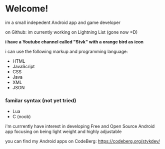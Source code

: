 # Welcome!

<!--
**oong819/oong819** is a ✨ _special_ ✨ repository because its `README.md` (this file) appears on your GitHub profile.

Here are some ideas to get you started:

- 🔭 I’m currently working on ...
- 🌱 I’m currently learning ...
- 👯 I’m looking to collaborate on ...
- 🤔 I’m looking for help with ...
- 💬 Ask me about ...
- 📫 How to reach me: ...
- 😄 Pronouns: ...
- ⚡ Fun fact: ...
-->

im a small indepedent Android app and game developer

on Github: im currently working on Lightning List (gone now =D)

**i have a Youtube channel called "Stvk" with a orange bird as icon**

i can use the following markup and programming language:

* HTML
* JavaScript
* CSS
* Java
*  XML
* JSON
### familar syntax (not yet tried)
* Lua
* C (noob)

i'm currrently have interest in  developing Free and Open Source Android app focusing on being light weight and highly adjustable

you can find my Android apps on CodeBerg:
https://codeberg.org/stvkdev/
